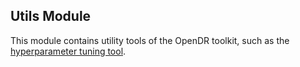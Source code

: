 ## Utils Module

This module contains utility tools of the OpenDR toolkit, such as the 
[hyperparameter tuning tool](hyperparameter_tuner/hyperparameter_tuner.py).
